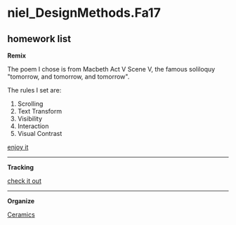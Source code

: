 # niel_DesignMethods.Fa17

## homework list

**Remix**

The poem I chose is from Macbeth Act V Scene V, the famous soliloquy "tomorrow, and tomorrow, and tomorrow".

The rules I set are:
1. Scrolling
2. Text Transform
3. Visibility
4. Interaction
5. Visual Contrast

[enjoy it](https://sssirius.github.io/niel_DesignMethods.Fa17/remix/#index.html)

---
**Tracking**

[check it out](https://sssirius.github.io/niel_DesignMethods.Fa17/tracking/#index.html)

---
**Organize**

[Ceramics](https://sssirius.github.io/niel_DesignMethods.Fa17/organize_website/home.html)

